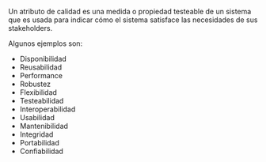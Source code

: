 Un atributo de calidad es una medida o propiedad testeable de un sistema que es usada para indicar cómo el sistema satisface las necesidades de sus stakeholders.

Algunos ejemplos son:

- Disponibilidad
- Reusabilidad
- Performance
- Robustez
- Flexibilidad
- Testeabilidad
- Interoperabilidad
- Usabilidad
- Mantenibilidad
- Integridad
- Portabilidad
- Confiabilidad
